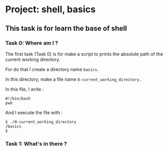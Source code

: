 # Project: shell, basics

## This task is for learn the base of shell

### Task 0: Where am I ?

The first task (Task 0) is for make a script to prints the absolute path of the current working directory.


For do that I create a directory name 
```basics.```


In this directory, make a file name
```0-current_working_directory.```


In this file, I write :


```
#!/bin/bash
pwd
```

And I execute the file with :
```
$ ./0-current_working_directory
/basics
$
```


### Task 1: What's in there ?
